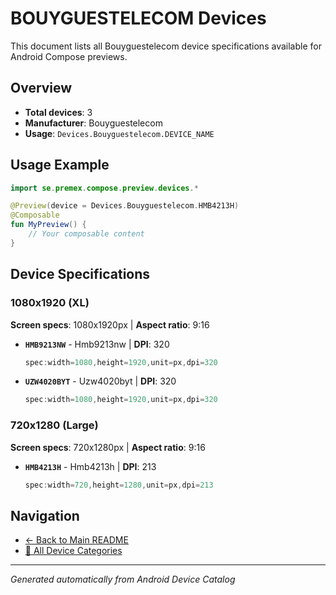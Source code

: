 # BOUYGUESTELECOM Devices

This document lists all Bouyguestelecom device specifications available for Android Compose previews.

## Overview

- **Total devices**: 3
- **Manufacturer**: Bouyguestelecom
- **Usage**: `Devices.Bouyguestelecom.DEVICE_NAME`

## Usage Example

```kotlin
import se.premex.compose.preview.devices.*

@Preview(device = Devices.Bouyguestelecom.HMB4213H)
@Composable
fun MyPreview() {
    // Your composable content
}
```

## Device Specifications

### 1080x1920 (XL)

**Screen specs**: 1080x1920px | **Aspect ratio**: 9:16

- **`HMB9213NW`** - Hmb9213nw | **DPI**: 320
  ```kotlin
  spec:width=1080,height=1920,unit=px,dpi=320
  ```

- **`UZW4020BYT`** - Uzw4020byt | **DPI**: 320
  ```kotlin
  spec:width=1080,height=1920,unit=px,dpi=320
  ```

### 720x1280 (Large)

**Screen specs**: 720x1280px | **Aspect ratio**: 9:16

- **`HMB4213H`** - Hmb4213h | **DPI**: 213
  ```kotlin
  spec:width=720,height=1280,unit=px,dpi=213
  ```

## Navigation

- [← Back to Main README](../../README.md)
- [📱 All Device Categories](../README.md)

---
*Generated automatically from Android Device Catalog*
